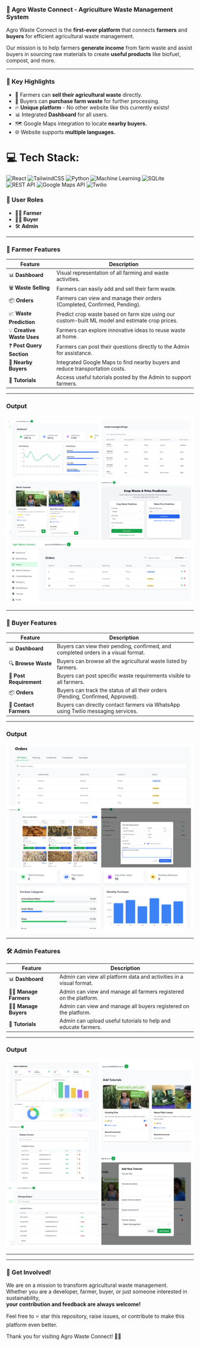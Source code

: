 ### 🌱 Agro Waste Connect - Agriculture Waste Management System

Agro Waste Connect is the **first-ever platform** that connects **farmers** and **buyers** for efficient agricultural waste management.

Our mission is to help farmers **generate income** from farm waste and assist buyers in sourcing raw materials to create **useful products** like biofuel, compost, and more.

---

### 🚀 Key Highlights

- 🌾 Farmers can **sell their agricultural waste** directly.
- 🛒 Buyers can **purchase farm waste** for further processing.
- 🔥 **Unique platform** - No other website like this currently exists!
- 📊 Integrated **Dashboard** for all users.
- 🗺️ Google Maps integration to locate **nearby buyers.**
- 🌐 Website supports **multiple languages.**




# 💻 Tech Stack:

![React](https://img.shields.io/badge/react-%2320232a.svg?style=for-the-badge&logo=react&logoColor=%2361DAFB)
![TailwindCSS](https://img.shields.io/badge/tailwindcss-%2338B2AC.svg?style=for-the-badge&logo=tailwind-css&logoColor=white)
![Python](https://img.shields.io/badge/python-3670A0?style=for-the-badge&logo=python&logoColor=ffdd54)
![Machine Learning](https://img.shields.io/badge/Machine%20Learning-%23FF6F00.svg?style=for-the-badge&logo=scikit-learn&logoColor=white)
![SQLite](https://img.shields.io/badge/SQLite-%2307405e.svg?style=for-the-badge&logo=sqlite&logoColor=white)
![REST API](https://img.shields.io/badge/REST%20API-%23007ACC.svg?style=for-the-badge&logo=fastapi&logoColor=white)
![Google Maps API](https://img.shields.io/badge/Google%20Maps%20API-%23EA4335.svg?style=for-the-badge&logo=google-maps&logoColor=white)
![Twilio](https://img.shields.io/badge/Twilio-%23F22F46.svg?style=for-the-badge&logo=twilio&logoColor=white)



### 👥 User Roles
- 👨‍🌾 **Farmer**
- 🧑‍💼 **Buyer**
- 🛠️ **Admin**

---

### 🌾 Farmer Features

| Feature | Description |
|---------|-------------|
| 📊 **Dashboard** | Visual representation of all farming and waste activities. |
| 🗑️ **Waste Selling** | Farmers can easily add and sell their farm waste. |
| 📦 **Orders** | Farmers can view and manage their orders (Completed, Confirmed, Pending). |
| 📈 **Waste Prediction** | Predict crop waste based on farm size using our custom-built ML model and estimate crop prices. |
| 💡 **Creative Waste Uses** | Farmers can explore innovative ideas to reuse waste at home. |
| ❓ **Post Query Section** | Farmers can post their questions directly to the Admin for assistance. |
| 📍 **Nearby Buyers** | Integrated Google Maps to find nearby buyers and reduce transportation costs. |
| 🎥 **Tutorials** | Access useful tutorials posted by the Admin to support farmers. |

---
### Output

![Farmer Image](./Homify/src/Outputs/Farmer.png)

---

### 🛒 Buyer Features

| Feature | Description |
|---------|-------------|
| 📊 **Dashboard** | Buyers can view their pending, confirmed, and completed orders in a visual format. |
| 🔍 **Browse Waste** | Buyers can browse all the agricultural waste listed by farmers. |
| 📢 **Post Requirement** | Buyers can post specific waste requirements visible to all farmers. |
| 📦 **Orders** | Buyers can track the status of all their orders (Pending, Confirmed, Approved). |
| 💬 **Contact Farmers** | Buyers can directly contact farmers via WhatsApp using Twilio messaging services. |

---

### Output

![Buyer Image](./Homify/src/Outputs/Buyer.png)

---

### 🛠️ Admin Features

| Feature | Description |
|---------|-------------|
| 📊 **Dashboard** | Admin can view all platform data and activities in a visual format. |
| 👨‍🌾 **Manage Farmers** | Admin can view and manage all farmers registered on the platform. |
| 🧑‍💼 **Manage Buyers** | Admin can view and manage all buyers registered on the platform. |
| 🎥 **Tutorials** | Admin can upload useful tutorials to help and educate farmers. |

---

### Output

![Admin Image](./Homify/src/Outputs/Admin.png)

---

---

### 🚀 Get Involved!

We are on a mission to transform agricultural waste management.  
Whether you are a developer, farmer, buyer, or just someone interested in sustainability,  
**your contribution and feedback are always welcome!**

Feel free to ⭐ star this repository, raise issues, or contribute to make this platform even better.

Thank you for visiting Agro Waste Connect! 🌱✨



